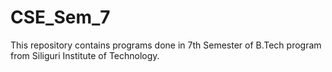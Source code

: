 # CSE_Sem_7
This repository contains programs done in 7th Semester of B.Tech program from Siliguri Institute of Technology.
